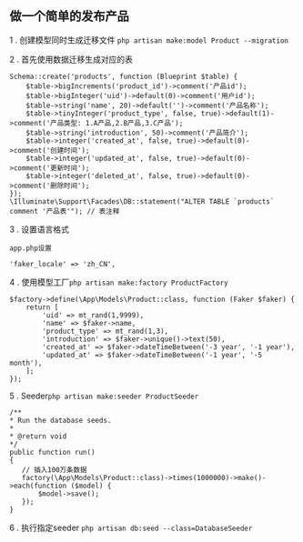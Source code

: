 ## 做一个简单的发布产品

1 . 创建模型同时生成迁移文件
`php artisan make:model Product --migration`

2 . 首先使用数据迁移生成对应的表
```
Schema::create('products', function (Blueprint $table) {
    $table->bigIncrements('product_id')->comment('产品id');
    $table->bigInteger('uid')->default(0)->comment('用户id');
    $table->string('name', 20)->default('')->comment('产品名称');
    $table->tinyInteger('product_type', false, true)->default(1)->comment('产品类型: 1.A产品,2.B产品,3.C产品');
    $table->string('introduction', 50)->comment('产品简介');
    $table->integer('created_at', false, true)->default(0)->comment('创建时间');
    $table->integer('updated_at', false, true)->default(0)->comment('更新时间');
    $table->integer('deleted_at', false, true)->default(0)->comment('删除时间');
});
\Illuminate\Support\Facades\DB::statement("ALTER TABLE `products` comment '产品表'"); // 表注释
```

3 . 设置语言格式
```
app.php设置

'faker_locale' => 'zh_CN',
```

4 . 使用模型工厂`php artisan make:factory ProductFactory`
```
$factory->define(\App\Models\Product::class, function (Faker $faker) {
    return [
        'uid' => mt_rand(1,9999),
        'name' => $faker->name,
        'product_type' => mt_rand(1,3),
        'introduction' => $faker->unique()->text(50),
        'created_at' => $faker->dateTimeBetween('-3 year', '-1 year'),
        'updated_at' => $faker->dateTimeBetween('-1 year', '-5 month'),
    ];
});
```

5 . Seeder`php artisan make:seeder ProductSeeder`
```
/**
* Run the database seeds.
*
* @return void
*/
public function run()
{
   // 插入100万条数据
   factory(\App\Models\Product::class)->times(1000000)->make()->each(function ($model) {
       $model->save();
   });
}
```

6 . 执行指定seeder
`php artisan db:seed --class=DatabaseSeeder`
